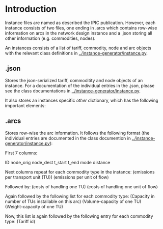 # Introduction

Instance files are named as described the IPIC publication. However, each instance consists of two files, one ending in .arcs which contains row-wise information on arcs in the network design instance and a .json storing all other information (e.g. commodities, nodes).

An instances consists of a list of tariff, commodity, node and arc objects with the relevant class definitions in [../instance-generator/instance.py](../instance-generator/instance.py).

## .json

Stores the json-serialized tariff, commoditity and node objects of an instance. For a documentation of the individual entries in the .json, please see the class documentations in [../instance-generator/instance.py](../instance-generator/instance.py). 

It also stores an instances specific *other* dictionary, which has the following important elements:

## .arcs

Stores row-wise the arc information. It follows the following format (the individual entries are documented in the class documention in [../instance-generator/instance.py](../instance-generator/instance.py)):

First 7 columns:

ID node_orig node_dest t_start t_end mode distance 

Next columns repeat for each commodity type in the instance:
(emissions per transport unit (TU)) (emissions per unit of flow) 

Followed by:
(costs of handling one TU) (costs of handling one unit of flow)

Again followed by the following list for each commodity type:
(Capacity in number of TUs installable on this arc) (Volume-capacity of one TU) (Weight-capacity of one TU)

Now, this list is again followed by the following entry for each commodity type:
(Tariff id)
